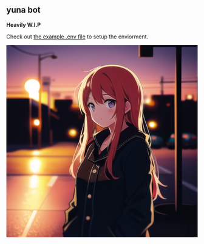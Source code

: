 ## yuna bot

**Heavily W.I.P**

Check out [the example .env file](/.env-example) to setup the enviorment.

![yuna bot avatar](/img/yuna.png?)

